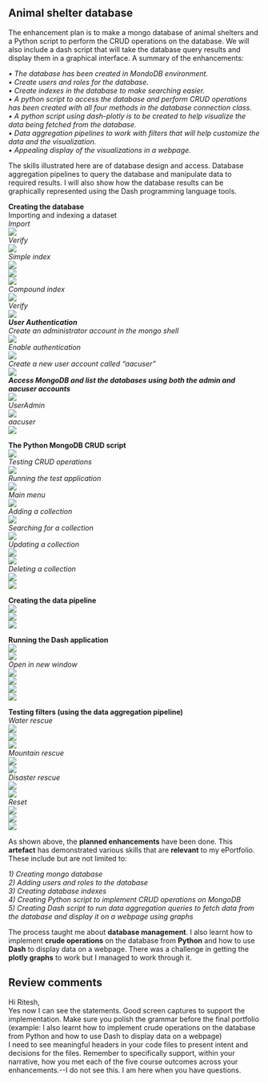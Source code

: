 <h2>Animal shelter database</h2>
<p>The enhancement plan is to make a mongo database of animal shelters and a Python script to perform the CRUD operations on the database. We will also include a dash script that will take the database query results and display them in a graphical interface. A summary of the enhancements:</p>
<p><i>• The database has been created in MondoDB environment.<br>
• Create users and roles for the database.<br>
• Create indexes in the database to make searching easier.<br>
• A python script to access the database and perform CRUD operations has been created with all four methods in the database connection class.<br>
• A python script using dash-plotly is to be created to help visualize the data being fetched from the database.<br>
• Data aggregation pipelines to work with filters that will help customize the data and the visualization.<br>
• Appealing display of the visualizations in a webpage.</i><br></p>
<p>The skills illustrated here are of database design and access. Database aggregation pipelines to query the database and manipulate data to required results. I will also show how the database results can be graphically represented using the Dash programming language tools.</p>

<b>Creating the database</b><br>
Importing and indexing a dataset<br>
<i>Import</i><br>
	<img src="https://github.com/Ritesh214/Database/blob/main/pics/Picture1.png"><br>
<i>Verify</i><br>
	<img src="https://github.com/Ritesh214/Database/blob/main/pics/Picture2.png"><br>
<i>Simple index</i><br>
	<img src="https://github.com/Ritesh214/Database/blob/main/pics/Picture3.png"><br>
	<img src="https://github.com/Ritesh214/Database/blob/main/pics/Picture4.png"><br>
	<img src="https://github.com/Ritesh214/Database/blob/main/pics/Picture5.png"><br>
<i>Compound index</i><br>
	<img src="https://github.com/Ritesh214/Database/blob/main/pics/Picture6.png"><br>
<i>Verify</i><br>
	<img src="https://github.com/Ritesh214/Database/blob/main/pics/Picture7.png"><br>
<b><i>User Authentication</i></b><br>
<i>Create an administrator account in the mongo shell</i><br>
	<img src="https://github.com/Ritesh214/Database/blob/main/pics/Picture8.png"><br>
<i>Enable authentication</i><br>
	<img src="https://github.com/Ritesh214/Database/blob/main/pics/Picture9.png"><br>
<i>Create a new user account called “aacuser”</i><br>
	<img src="https://github.com/Ritesh214/Database/blob/main/pics/Picture10.png"><br>
<b><i>Access MongoDB and list the databases using both the admin and aacuser accounts</i></b><br>
	<img src="https://github.com/Ritesh214/Database/blob/main/pics/Picture11.png"><br>
<i>UserAdmin</i><br>
	<img src="https://github.com/Ritesh214/Database/blob/main/pics/Picture12.png"><br>
<i>aacuser</i><br>
	<img src="https://github.com/Ritesh214/Database/blob/main/pics/Picture13.png"><br>

<b>The Python MongoDB CRUD script</b><br>
	<img src="https://github.com/Ritesh214/Database/blob/main/pics/Picture14.png"><br>
<i>Testing CRUD operations</i><br>
	<img src="https://github.com/Ritesh214/Database/blob/main/pics/Picture15.png"><br>
<i>Running the test application</i><br>
	<img src="https://github.com/Ritesh214/Database/blob/main/pics/Picture16.png"><br>
<i>Main menu</i><br>
	<img src="https://github.com/Ritesh214/Database/blob/main/pics/Picture17.png"><br>
<i>Adding a collection</i><br>
	<img src="https://github.com/Ritesh214/Database/blob/main/pics/Picture18.png"><br>
<i>Searching for a collection</i><br>
	<img src="https://github.com/Ritesh214/Database/blob/main/pics/Picture19.png"><br>
<i>Updating a collection</i><br>
	<img src="https://github.com/Ritesh214/Database/blob/main/pics/Picture20.png"><br>
	<img src="https://github.com/Ritesh214/Database/blob/main/pics/Picture21.png"><br>
<i>Deleting a collection</i><br>
	<img src="https://github.com/Ritesh214/Database/blob/main/pics/Picture22.png"><br>
	<img src="https://github.com/Ritesh214/Database/blob/main/pics/Picture23.png"><br>
	
<b>Creating the data pipeline</b><br>
	<img src="https://github.com/Ritesh214/Database/blob/main/pics/Picture24.png"><br>
	<img src="https://github.com/Ritesh214/Database/blob/main/pics/Picture25.png"><br>
	<img src="https://github.com/Ritesh214/Database/blob/main/pics/Picture26.png"><br>

<b>Running the Dash application</b><br>
	<img src="https://github.com/Ritesh214/Database/blob/main/pics/Picture27.png"><br>
	<img src="https://github.com/Ritesh214/Database/blob/main/pics/Picture28.png"><br>
<i>Open in new window</i><br>
	<img src="https://github.com/Ritesh214/Database/blob/main/pics/Picture29.png"><br>
	<img src="https://github.com/Ritesh214/Database/blob/main/pics/Picture30.png"><br>
	<img src="https://github.com/Ritesh214/Database/blob/main/pics/Picture31.png"><br>
	<img src="https://github.com/Ritesh214/Database/blob/main/pics/Picture32.png"><br>

<b>Testing filters (using the data aggregation pipeline)</b><br>
<i>Water rescue</i><br>
	<img src="https://github.com/Ritesh214/Database/blob/main/pics/Picture33.png"><br>
	<img src="https://github.com/Ritesh214/Database/blob/main/pics/Picture34.png"><br>
	<img src="https://github.com/Ritesh214/Database/blob/main/pics/Picture35.png"><br>
<i>Mountain rescue</i><br>
	<img src="https://github.com/Ritesh214/Database/blob/main/pics/Picture36.png"><br>
	<img src="https://github.com/Ritesh214/Database/blob/main/pics/Picture37.png"><br>
<i>Disaster rescue</i><br>
	<img src="https://github.com/Ritesh214/Database/blob/main/pics/Picture38.png"><br>
	<img src="https://github.com/Ritesh214/Database/blob/main/pics/Picture39.png"><br>
<i>Reset</i><br>
	<img src="https://github.com/Ritesh214/Database/blob/main/pics/Picture40.png"><br>
	<img src="https://github.com/Ritesh214/Database/blob/main/pics/Picture41.png"><br>
	<img src="https://github.com/Ritesh214/Database/blob/main/pics/Picture42.png"><br>

<p>As shown above, the <b>planned enhancements</b> have been done. This <b>artefact</b> has demonstrated various skills that are <b>relevant</b> to my ePortfolio. These include but are not limited to:</p>
<p><i>1) Creating mongo database<br>
2) Adding users and roles to the database<br>
3) Creating database indexes<br>
4) Creating Python script to implement CRUD operations on MongoDB<br>
5) Creating Dash script to run data aggregation queries to fetch data from the database and display it on a webpage using graphs</i><br></p>
<p>The process taught me about <b>database management</b>. I also learnt how to implement <b>crude operations</b> on the database from <b>Python</b> and how to use <b>Dash</b> to display data on a webpage. There was a challenge in getting the <b>plotly graphs</b> to work but I managed to work through it.</p>

<h2>Review comments</h2>
<p>Hi Ritesh,<br>
Yes now I can see the statements. Good screen captures to support the implementation. Make sure you polish the grammar before the final portfolio (example: I also learnt how to implement crude operations on the database from Python and how to use Dash to display data on a webpage)<br>
I need to see meaningful headers in your code files to present intent and decisions for the files. Remember to specifically support, within your narrative, how you met each of the five course outcomes across your enhancements.--I do not see this.  I am here when you have questions.</p>
